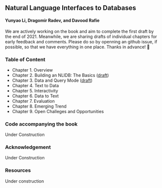## Natural Language Interfaces to Databases

#### Yunyao Li, Dragomir Radev, and Davood Rafie


We are actively working on the book and aim to complete the first draft by the end of 2021. Meanwhile, we are sharing drafts of individual chapters for early feedback and comments. Please do so by openning an github issue, if possible, so that we have everything in one place. Thanks in advance! 🌻

### Table of Content
- Chapter 1. Overview
- Chapter 2. Building an NLIDB: The Basics ([draft](https://github.com/nlidb/Book/blob/main/draft/Chapter2.pdf))
- Chapter 3. Data and Query Mode ([draft](https://github.com/nlidb/Book/blob/main/draft/Chapter3.pdf))
- Chapter 4. Text to Data
- Chapter 5. Interactivity
- Chapter 6. Data to Text
- Chapter 7. Evaluation 
- Chapter 8. Emerging Trend
- Chapter 9. Open Challeges and Opportunities


### Code accompanying the book
Under Construction

[//]: <> (### Endorsement)

### Acknowledgement 
Under Construction

[//]: <> (To include in the future)
[//]: <> (We would like to thank the following people for helping with this book)
[//]: <> (* Proof readers: )
[//]: <> (* People who have provided feedback on parts of the book: H.V. Jagadish)
[//]: <> (* People who have helped with the figures: )
[//]: <> (* People who have helped with the examples: Tao Yu )

### Resources
Under construction
